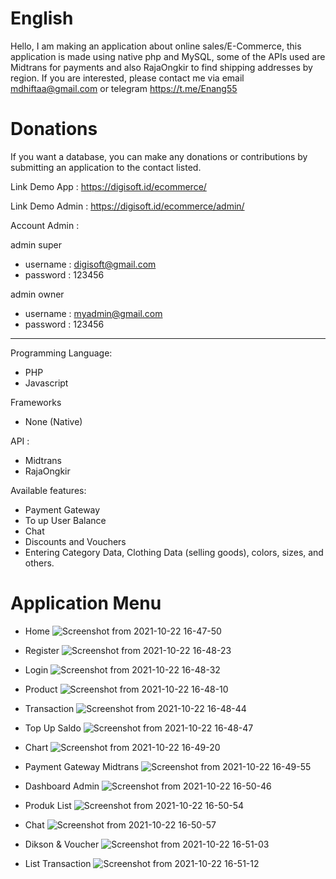 # English 

Hello, I am making an application about online sales/E-Commerce, this application is made using native php and MySQL, some of the APIs used are Midtrans for payments and also RajaOngkir to find shipping addresses by region. If you are interested, please contact me via email mdhiftaa@gmail.com or telegram https://t.me/Enang55

# Donations
If you want a database, you can make any donations or contributions by submitting an application to the contact listed.

Link Demo App : https://digisoft.id/ecommerce/

Link Demo Admin : https://digisoft.id/ecommerce/admin/

Account Admin : 

admin super
- username : digisoft@gmail.com
- password : 123456

admin owner
- username : myadmin@gmail.com
- password : 123456
-----------------------------------------------------------------------------------------------------------------------
Programming Language:
- PHP
- Javascript

Frameworks
- None (Native)

API :
- Midtrans
- RajaOngkir

Available features:
- Payment Gateway
- To up User Balance
- Chat
- Discounts and Vouchers
- Entering Category Data, Clothing Data (selling goods), colors, sizes, and others.

# Application Menu

* Home
![Screenshot from 2021-10-22 16-47-50](https://user-images.githubusercontent.com/55729354/138438390-8ab9f48e-483a-4333-a0d5-7e8d17c5703b.png)

* Register
![Screenshot from 2021-10-22 16-48-23](https://user-images.githubusercontent.com/55729354/138439005-cdbed0c6-27d8-47cb-9e5a-e68c4729b2c2.png)

* Login
![Screenshot from 2021-10-22 16-48-32](https://user-images.githubusercontent.com/55729354/138439079-0dd54088-4fd1-4a47-ab3b-9c90acd690a7.png)

* Product
![Screenshot from 2021-10-22 16-48-10](https://user-images.githubusercontent.com/55729354/138438935-1adb4290-1060-4ae5-a4b2-f8117d780ebe.png)

* Transaction
![Screenshot from 2021-10-22 16-48-44](https://user-images.githubusercontent.com/55729354/138439171-45204abc-6707-4002-80b6-7ee287504c97.png)

* Top Up Saldo
![Screenshot from 2021-10-22 16-48-47](https://user-images.githubusercontent.com/55729354/138439205-e4998bec-63ae-43fa-a6da-3be9e94efe2d.png)

* Chart
![Screenshot from 2021-10-22 16-49-20](https://user-images.githubusercontent.com/55729354/138439267-18108c39-6d0e-443c-834f-49d524e96864.png)

* Payment Gateway Midtrans
![Screenshot from 2021-10-22 16-49-55](https://user-images.githubusercontent.com/55729354/138439310-52a27ada-d7f6-41f0-95f9-972651a97393.png)

* Dashboard Admin
![Screenshot from 2021-10-22 16-50-46](https://user-images.githubusercontent.com/55729354/138439403-750841a8-054c-4da4-9b79-7515da61abb0.png)

* Produk List
![Screenshot from 2021-10-22 16-50-54](https://user-images.githubusercontent.com/55729354/138439452-934ca9a3-0292-4e49-998b-1c3a441fa84d.png)

* Chat
![Screenshot from 2021-10-22 16-50-57](https://user-images.githubusercontent.com/55729354/138439506-a8586ceb-a909-4c62-96aa-86fce07e7f12.png)

* Dikson & Voucher
![Screenshot from 2021-10-22 16-51-03](https://user-images.githubusercontent.com/55729354/138439551-3a69f7d9-9d89-400e-a6a2-5cf5bcce60f7.png)

* List Transaction
![Screenshot from 2021-10-22 16-51-12](https://user-images.githubusercontent.com/55729354/138439590-b97e7397-5dd9-4aea-bbfb-bce9402408ab.png)
